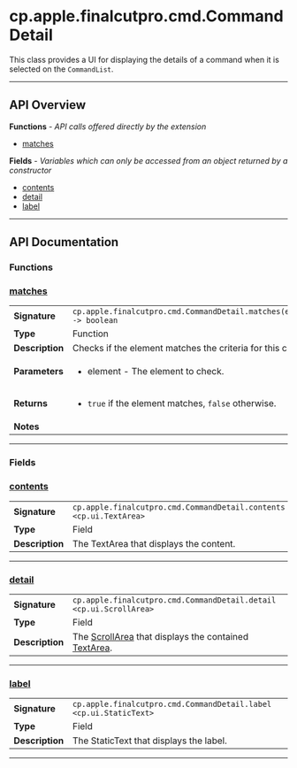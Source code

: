 # cp.apple.finalcutpro.cmd.CommandDetail

This class provides a UI for displaying the details of a command when it is selected on the `CommandList`.

---

## API Overview
**Functions** - _API calls offered directly by the extension_
 * [matches](#matches)

**Fields** - _Variables which can only be accessed from an object returned by a constructor_
 * [contents](#contents)
 * [detail](#detail)
 * [label](#label)


---

## API Documentation

### Functions


### [matches](#matches)

|                                             |                                                                                     |
| --------------------------------------------|-------------------------------------------------------------------------------------|
| **Signature**                               | `cp.apple.finalcutpro.cmd.CommandDetail.matches(element) -> boolean`                                                                    |
| **Type**                                    | Function                                                                     |
| **Description**                             | Checks if the element matches the criteria for this class.                                                                     |
| **Parameters**                              | <ul><li>element - The element to check.</li></ul> |
| **Returns**                                 | <ul><li>`true` if the element matches, `false` otherwise.</li></ul>          |
| **Notes**                                   | <ul></ul>                |

---
### Fields


### [contents](#contents)

|                                             |                                                                                     |
| --------------------------------------------|-------------------------------------------------------------------------------------|
| **Signature**                               | `cp.apple.finalcutpro.cmd.CommandDetail.contents <cp.ui.TextArea>`                                                                    |
| **Type**                                    | Field                                                                     |
| **Description**                             | The TextArea that displays the content.                                                                     |

---

### [detail](#detail)

|                                             |                                                                                     |
| --------------------------------------------|-------------------------------------------------------------------------------------|
| **Signature**                               | `cp.apple.finalcutpro.cmd.CommandDetail.detail <cp.ui.ScrollArea>`                                                                    |
| **Type**                                    | Field                                                                     |
| **Description**                             | The [ScrollArea](cp.ui.ScrollArea.md) that displays the contained [TextArea](cp.ui.TextArea.md).                                                                     |

---

### [label](#label)

|                                             |                                                                                     |
| --------------------------------------------|-------------------------------------------------------------------------------------|
| **Signature**                               | `cp.apple.finalcutpro.cmd.CommandDetail.label <cp.ui.StaticText>`                                                                    |
| **Type**                                    | Field                                                                     |
| **Description**                             | The StaticText that displays the label.                                                                     |

---
